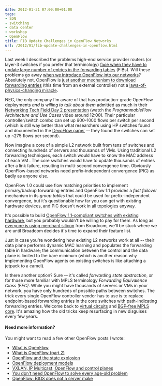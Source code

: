 ```yaml
---
date: 2012-01-31 07:00:00+01:00
tags:
- SDN
- switching
- data center
- workshop
- OpenFlow
title: FIB Update Challenges in OpenFlow Networks
url: /2012/01/fib-update-challenges-in-openflow.html
---
```

Last week I described the problems high-end service provider routers (or layer-3 switches if you prefer that terminology) [face when they have to update large number of entries in the forwarding tables](https://blog.ipspace.net/2012/01/prefix-independent-convergence-pic.html) (FIBs). Will these problems go away [when we introduce OpenFlow into our networks](https://blog.ipspace.net/2011/11/openflow-enterprise-use-cases.html)? Absolutely not, OpenFlow is [just another mechanism to download forwarding entries](https://blog.ipspace.net/2011/04/what-is-openflow.html) (this time from an external controller) not a [laws-of-physics-changing miracle](https://blog.ipspace.net/2011/03/open-networking-foundation-fabric.html).
<!--more-->
NEC, the only company I'm aware of that has production-grade OpenFlow deployments *and is willing to talk about them* admitted as much in their [Networking Tech Field Day 2 presentation](http://techfieldday.com/2011/nec-presents-networking-tech-field-day-2/) (watch the *ProgrammableFlow Architecture and Use Cases* video around 12:00). Their particular controller/switch combo can set up 600-1000 flows per switch per second (which is still way better than what researchers using HP switches found and documented in the [DevoFlow paper](http://www.cmlab.csie.ntu.edu.tw/~kenneth/qing2011/paper/6.pdf) -- they found the switches can set up \~275 flows per second).

Now imagine a core of a simple L2 network built from tens of switches and connecting hundreds of servers and thousands of VMs. Using traditional L2 forwarding techniques, each switch would have to know the MAC address of each VM . The core switches would have to update thousands of entries after a link failure, resulting in multi-second convergence time. Obviously OpenFlow-based networks need prefix-independent convergence (PIC) as badly as anyone else.

OpenFlow 1.0 could use flow matching priorities to implement primary/backup forwarding entries and OpenFlow 1.1 provides a *fast failover* mechanism in its *group tables* that could be used for prefix-independent convergence, but it\'s questionable how far you can get with existing hardware devices, and PIC doesn\'t work in all topologies anyway.

It's possible to build [OpenFlow 1.1-compliant switches with existing hardware](https://blog.ipspace.net/2011/04/openflow-11-in-hardware-i-was-wrong.html), but you probably wouldn't be willing to pay for them. As long as [everyone is using merchant silicon](http://nerdtwilight.wordpress.com/2011/07/19/cisco-the-merchant-silicon-question/) from Broadcom, we'll be stuck where we are until Broadcom decides it's time to expand their feature list.

Just in case you're wondering how existing L2 networks work at all -- their data plane performs dynamic MAC learning and populates the forwarding table in hardware; the communication between the control and the data plane is limited to the bare minimum (which is another reason why implementing OpenFlow agents on existing switches is like attaching a jetpack to a camel).

Is there another option? Sure -- it's called *forwarding state abstraction*, or for those more familiar with MPLS terminology *Forwarding Equivalence Class (FEC)*. While you might have thousands of servers or VMs in your network, you have only hundreds of possible paths between switches. The trick every single OpenFlow controller vendor has to use is to replace endpoint-based forwarding entries in the core switches with path-indicating forwarding entries. Welcome back to [virtual circuits](https://blog.ipspace.net/2011/10/mpls-is-not-tunneling.html) and [BGP-free MPLS core](https://blog.ipspace.net/2012/01/bgp-free-service-provider-core-in.html). It's amazing how the old tricks keep resurfacing in new disguises every few years.

#### Need more information?

You might want to read a few other OpenFlow posts I wrote:

-   [What is OpenFlow](https://blog.ipspace.net/2011/04/what-is-openflow.html)
-   [What is OpenFlow (part 2)](https://blog.ipspace.net/2011/10/what-is-openflow-part-2.html)
-   [OpenFlow and the state explosion](https://blog.ipspace.net/2011/10/openflow-and-state-explosion.html)
-   [OpenFlow deployment models](https://blog.ipspace.net/2011/11/openflow-deployment-models.html)
-   [VXLAN, IP Multicast, OpenFlow and control planes](https://blog.ipspace.net/2011/12/vxlan-ip-multicast-openflow-and-control.html)
-   [You don't need OpenFlow to solve every age-old problem](https://blog.ipspace.net/2011/09/you-dont-need-openflow-to-solve-every.html)
-   [OpenFlow: BIOS does not a server make](https://blog.ipspace.net/2011/04/openflow-bios-does-not-server-make.html)
